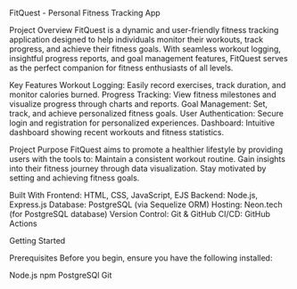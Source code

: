 FitQuest - Personal Fitness Tracking App

Project Overview FitQuest is a dynamic and user-friendly fitness tracking application designed to help individuals monitor their workouts, track progress, and achieve their fitness goals. With seamless workout logging, insightful progress reports, and goal management features, FitQuest serves as the perfect companion for fitness enthusiasts of all levels.

Key Features Workout Logging: Easily record exercises, track duration, and monitor calories burned. Progress Tracking: View fitness milestones and visualize progress through charts and reports. Goal Management: Set, track, and achieve personalized fitness goals. User Authentication: Secure login and registration for personalized experiences. Dashboard: Intuitive dashboard showing recent workouts and fitness statistics.

Project Purpose FitQuest aims to promote a healthier lifestyle by providing users with the tools to: Maintain a consistent workout routine. Gain insights into their fitness journey through data visualization. Stay motivated by setting and achieving fitness goals.

Built With Frontend: HTML, CSS, JavaScript, EJS Backend: Node.js, Express.js Database: PostgreSQL (via Sequelize ORM) Hosting: Neon.tech (for PostgreSQL database) Version Control: Git & GitHub CI/CD: GitHub Actions

Getting Started

Prerequisites Before you begin, ensure you have the following installed:

Node.js
npm
PostgreSQl
Git
